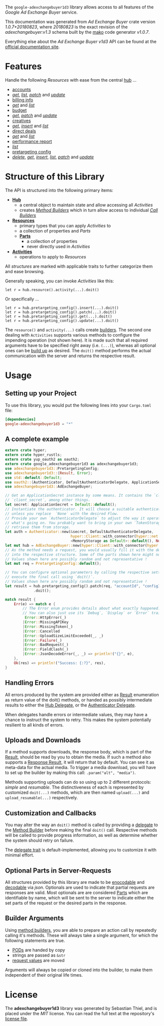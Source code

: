 <!---
DO NOT EDIT !
This file was generated automatically from 'src/mako/api/README.md.mako'
DO NOT EDIT !
-->
The `google-adexchangebuyer1d3` library allows access to all features of the *Google Ad Exchange Buyer* service.

This documentation was generated from *Ad Exchange Buyer* crate version *1.0.7+20180823*, where *20180823* is the exact revision of the *adexchangebuyer:v1.3* schema built by the [mako](http://www.makotemplates.org/) code generator *v1.0.7*.

Everything else about the *Ad Exchange Buyer* *v1d3* API can be found at the
[official documentation site](https://developers.google.com/ad-exchange/buyer-rest).
# Features

Handle the following *Resources* with ease from the central [hub](https://docs.rs/google-adexchangebuyer1d3/1.0.7+20180823/google_adexchangebuyer1d3/struct.AdExchangeBuyer.html) ... 

* [accounts](https://docs.rs/google-adexchangebuyer1d3/1.0.7+20180823/google_adexchangebuyer1d3/struct.Account.html)
 * [*get*](https://docs.rs/google-adexchangebuyer1d3/1.0.7+20180823/google_adexchangebuyer1d3/struct.AccountGetCall.html), [*list*](https://docs.rs/google-adexchangebuyer1d3/1.0.7+20180823/google_adexchangebuyer1d3/struct.AccountListCall.html), [*patch*](https://docs.rs/google-adexchangebuyer1d3/1.0.7+20180823/google_adexchangebuyer1d3/struct.AccountPatchCall.html) and [*update*](https://docs.rs/google-adexchangebuyer1d3/1.0.7+20180823/google_adexchangebuyer1d3/struct.AccountUpdateCall.html)
* [billing info](https://docs.rs/google-adexchangebuyer1d3/1.0.7+20180823/google_adexchangebuyer1d3/struct.BillingInfo.html)
 * [*get*](https://docs.rs/google-adexchangebuyer1d3/1.0.7+20180823/google_adexchangebuyer1d3/struct.BillingInfoGetCall.html) and [*list*](https://docs.rs/google-adexchangebuyer1d3/1.0.7+20180823/google_adexchangebuyer1d3/struct.BillingInfoListCall.html)
* [budget](https://docs.rs/google-adexchangebuyer1d3/1.0.7+20180823/google_adexchangebuyer1d3/struct.Budget.html)
 * [*get*](https://docs.rs/google-adexchangebuyer1d3/1.0.7+20180823/google_adexchangebuyer1d3/struct.BudgetGetCall.html), [*patch*](https://docs.rs/google-adexchangebuyer1d3/1.0.7+20180823/google_adexchangebuyer1d3/struct.BudgetPatchCall.html) and [*update*](https://docs.rs/google-adexchangebuyer1d3/1.0.7+20180823/google_adexchangebuyer1d3/struct.BudgetUpdateCall.html)
* [creatives](https://docs.rs/google-adexchangebuyer1d3/1.0.7+20180823/google_adexchangebuyer1d3/struct.Creative.html)
 * [*get*](https://docs.rs/google-adexchangebuyer1d3/1.0.7+20180823/google_adexchangebuyer1d3/struct.CreativeGetCall.html), [*insert*](https://docs.rs/google-adexchangebuyer1d3/1.0.7+20180823/google_adexchangebuyer1d3/struct.CreativeInsertCall.html) and [*list*](https://docs.rs/google-adexchangebuyer1d3/1.0.7+20180823/google_adexchangebuyer1d3/struct.CreativeListCall.html)
* [direct deals](https://docs.rs/google-adexchangebuyer1d3/1.0.7+20180823/google_adexchangebuyer1d3/struct.DirectDeal.html)
 * [*get*](https://docs.rs/google-adexchangebuyer1d3/1.0.7+20180823/google_adexchangebuyer1d3/struct.DirectDealGetCall.html) and [*list*](https://docs.rs/google-adexchangebuyer1d3/1.0.7+20180823/google_adexchangebuyer1d3/struct.DirectDealListCall.html)
* [performance report](https://docs.rs/google-adexchangebuyer1d3/1.0.7+20180823/google_adexchangebuyer1d3/struct.PerformanceReport.html)
 * [*list*](https://docs.rs/google-adexchangebuyer1d3/1.0.7+20180823/google_adexchangebuyer1d3/struct.PerformanceReportListCall.html)
* [pretargeting config](https://docs.rs/google-adexchangebuyer1d3/1.0.7+20180823/google_adexchangebuyer1d3/struct.PretargetingConfig.html)
 * [*delete*](https://docs.rs/google-adexchangebuyer1d3/1.0.7+20180823/google_adexchangebuyer1d3/struct.PretargetingConfigDeleteCall.html), [*get*](https://docs.rs/google-adexchangebuyer1d3/1.0.7+20180823/google_adexchangebuyer1d3/struct.PretargetingConfigGetCall.html), [*insert*](https://docs.rs/google-adexchangebuyer1d3/1.0.7+20180823/google_adexchangebuyer1d3/struct.PretargetingConfigInsertCall.html), [*list*](https://docs.rs/google-adexchangebuyer1d3/1.0.7+20180823/google_adexchangebuyer1d3/struct.PretargetingConfigListCall.html), [*patch*](https://docs.rs/google-adexchangebuyer1d3/1.0.7+20180823/google_adexchangebuyer1d3/struct.PretargetingConfigPatchCall.html) and [*update*](https://docs.rs/google-adexchangebuyer1d3/1.0.7+20180823/google_adexchangebuyer1d3/struct.PretargetingConfigUpdateCall.html)




# Structure of this Library

The API is structured into the following primary items:

* **[Hub](https://docs.rs/google-adexchangebuyer1d3/1.0.7+20180823/google_adexchangebuyer1d3/struct.AdExchangeBuyer.html)**
    * a central object to maintain state and allow accessing all *Activities*
    * creates [*Method Builders*](https://docs.rs/google-adexchangebuyer1d3/1.0.7+20180823/google_adexchangebuyer1d3/trait.MethodsBuilder.html) which in turn
      allow access to individual [*Call Builders*](https://docs.rs/google-adexchangebuyer1d3/1.0.7+20180823/google_adexchangebuyer1d3/trait.CallBuilder.html)
* **[Resources](https://docs.rs/google-adexchangebuyer1d3/1.0.7+20180823/google_adexchangebuyer1d3/trait.Resource.html)**
    * primary types that you can apply *Activities* to
    * a collection of properties and *Parts*
    * **[Parts](https://docs.rs/google-adexchangebuyer1d3/1.0.7+20180823/google_adexchangebuyer1d3/trait.Part.html)**
        * a collection of properties
        * never directly used in *Activities*
* **[Activities](https://docs.rs/google-adexchangebuyer1d3/1.0.7+20180823/google_adexchangebuyer1d3/trait.CallBuilder.html)**
    * operations to apply to *Resources*

All *structures* are marked with applicable traits to further categorize them and ease browsing.

Generally speaking, you can invoke *Activities* like this:

```Rust,ignore
let r = hub.resource().activity(...).doit()
```

Or specifically ...

```ignore
let r = hub.pretargeting_config().insert(...).doit()
let r = hub.pretargeting_config().patch(...).doit()
let r = hub.pretargeting_config().get(...).doit()
let r = hub.pretargeting_config().update(...).doit()
```

The `resource()` and `activity(...)` calls create [builders][builder-pattern]. The second one dealing with `Activities` 
supports various methods to configure the impending operation (not shown here). It is made such that all required arguments have to be 
specified right away (i.e. `(...)`), whereas all optional ones can be [build up][builder-pattern] as desired.
The `doit()` method performs the actual communication with the server and returns the respective result.

# Usage

## Setting up your Project

To use this library, you would put the following lines into your `Cargo.toml` file:

```toml
[dependencies]
google-adexchangebuyer1d3 = "*"
```

## A complete example

```Rust
extern crate hyper;
extern crate hyper_rustls;
extern crate yup_oauth2 as oauth2;
extern crate google_adexchangebuyer1d3 as adexchangebuyer1d3;
use adexchangebuyer1d3::PretargetingConfig;
use adexchangebuyer1d3::{Result, Error};
use std::default::Default;
use oauth2::{Authenticator, DefaultAuthenticatorDelegate, ApplicationSecret, MemoryStorage};
use adexchangebuyer1d3::AdExchangeBuyer;

// Get an ApplicationSecret instance by some means. It contains the `client_id` and 
// `client_secret`, among other things.
let secret: ApplicationSecret = Default::default();
// Instantiate the authenticator. It will choose a suitable authentication flow for you, 
// unless you replace  `None` with the desired Flow.
// Provide your own `AuthenticatorDelegate` to adjust the way it operates and get feedback about 
// what's going on. You probably want to bring in your own `TokenStorage` to persist tokens and
// retrieve them from storage.
let auth = Authenticator::new(&secret, DefaultAuthenticatorDelegate,
                              hyper::Client::with_connector(hyper::net::HttpsConnector::new(hyper_rustls::TlsClient::new())),
                              <MemoryStorage as Default>::default(), None);
let mut hub = AdExchangeBuyer::new(hyper::Client::with_connector(hyper::net::HttpsConnector::new(hyper_rustls::TlsClient::new())), auth);
// As the method needs a request, you would usually fill it with the desired information
// into the respective structure. Some of the parts shown here might not be applicable !
// Values shown here are possibly random and not representative !
let mut req = PretargetingConfig::default();

// You can configure optional parameters by calling the respective setters at will, and
// execute the final call using `doit()`.
// Values shown here are possibly random and not representative !
let result = hub.pretargeting_config().patch(req, "accountId", "configId")
             .doit();

match result {
    Err(e) => match e {
        // The Error enum provides details about what exactly happened.
        // You can also just use its `Debug`, `Display` or `Error` traits
         Error::HttpError(_)
        |Error::MissingAPIKey
        |Error::MissingToken(_)
        |Error::Cancelled
        |Error::UploadSizeLimitExceeded(_, _)
        |Error::Failure(_)
        |Error::BadRequest(_)
        |Error::FieldClash(_)
        |Error::JsonDecodeError(_, _) => println!("{}", e),
    },
    Ok(res) => println!("Success: {:?}", res),
}

```
## Handling Errors

All errors produced by the system are provided either as [Result](https://docs.rs/google-adexchangebuyer1d3/1.0.7+20180823/google_adexchangebuyer1d3/enum.Result.html) enumeration as return value of 
the doit() methods, or handed as possibly intermediate results to either the 
[Hub Delegate](https://docs.rs/google-adexchangebuyer1d3/1.0.7+20180823/google_adexchangebuyer1d3/trait.Delegate.html), or the [Authenticator Delegate](https://docs.rs/yup-oauth2/*/yup_oauth2/trait.AuthenticatorDelegate.html).

When delegates handle errors or intermediate values, they may have a chance to instruct the system to retry. This 
makes the system potentially resilient to all kinds of errors.

## Uploads and Downloads
If a method supports downloads, the response body, which is part of the [Result](https://docs.rs/google-adexchangebuyer1d3/1.0.7+20180823/google_adexchangebuyer1d3/enum.Result.html), should be
read by you to obtain the media.
If such a method also supports a [Response Result](https://docs.rs/google-adexchangebuyer1d3/1.0.7+20180823/google_adexchangebuyer1d3/trait.ResponseResult.html), it will return that by default.
You can see it as meta-data for the actual media. To trigger a media download, you will have to set up the builder by making
this call: `.param("alt", "media")`.

Methods supporting uploads can do so using up to 2 different protocols: 
*simple* and *resumable*. The distinctiveness of each is represented by customized 
`doit(...)` methods, which are then named `upload(...)` and `upload_resumable(...)` respectively.

## Customization and Callbacks

You may alter the way an `doit()` method is called by providing a [delegate](https://docs.rs/google-adexchangebuyer1d3/1.0.7+20180823/google_adexchangebuyer1d3/trait.Delegate.html) to the 
[Method Builder](https://docs.rs/google-adexchangebuyer1d3/1.0.7+20180823/google_adexchangebuyer1d3/trait.CallBuilder.html) before making the final `doit()` call. 
Respective methods will be called to provide progress information, as well as determine whether the system should 
retry on failure.

The [delegate trait](https://docs.rs/google-adexchangebuyer1d3/1.0.7+20180823/google_adexchangebuyer1d3/trait.Delegate.html) is default-implemented, allowing you to customize it with minimal effort.

## Optional Parts in Server-Requests

All structures provided by this library are made to be [enocodable](https://docs.rs/google-adexchangebuyer1d3/1.0.7+20180823/google_adexchangebuyer1d3/trait.RequestValue.html) and 
[decodable](https://docs.rs/google-adexchangebuyer1d3/1.0.7+20180823/google_adexchangebuyer1d3/trait.ResponseResult.html) via *json*. Optionals are used to indicate that partial requests are responses 
are valid.
Most optionals are are considered [Parts](https://docs.rs/google-adexchangebuyer1d3/1.0.7+20180823/google_adexchangebuyer1d3/trait.Part.html) which are identifiable by name, which will be sent to 
the server to indicate either the set parts of the request or the desired parts in the response.

## Builder Arguments

Using [method builders](https://docs.rs/google-adexchangebuyer1d3/1.0.7+20180823/google_adexchangebuyer1d3/trait.CallBuilder.html), you are able to prepare an action call by repeatedly calling it's methods.
These will always take a single argument, for which the following statements are true.

* [PODs][wiki-pod] are handed by copy
* strings are passed as `&str`
* [request values](https://docs.rs/google-adexchangebuyer1d3/1.0.7+20180823/google_adexchangebuyer1d3/trait.RequestValue.html) are moved

Arguments will always be copied or cloned into the builder, to make them independent of their original life times.

[wiki-pod]: http://en.wikipedia.org/wiki/Plain_old_data_structure
[builder-pattern]: http://en.wikipedia.org/wiki/Builder_pattern
[google-go-api]: https://github.com/google/google-api-go-client

# License
The **adexchangebuyer1d3** library was generated by Sebastian Thiel, and is placed 
under the *MIT* license.
You can read the full text at the repository's [license file][repo-license].

[repo-license]: https://github.com/Byron/google-apis-rsblob/master/LICENSE.md

